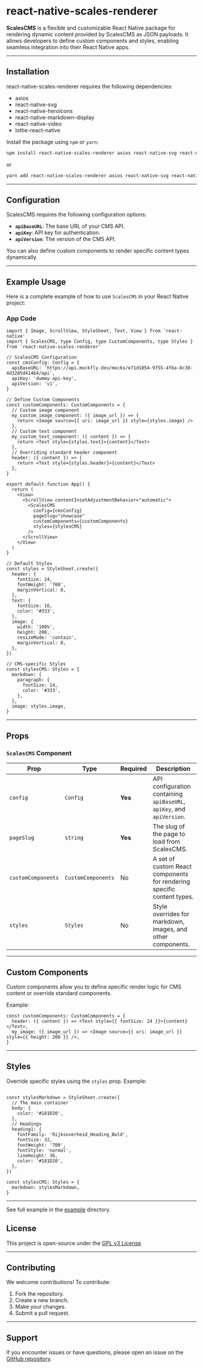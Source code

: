 # react-native-scales-renderer

**ScalesCMS** is a flexible and customizable React Native package for rendering dynamic content provided by ScalesCMS as JSON payloads. It allows developers to define custom components and styles, enabling seamless integration into their React Native apps.

---

## Installation

react-native-scales-renderer requires the following dependencies:
- axios
- react-native-svg 
- react-native-heroicons 
- react-native-markdown-display 
- react-native-video
- lottie-react-native

Install the package using `npm` or `yarn`:

```bash
npm install react-native-scales-renderer axios react-native-svg react-native-heroicons react-native-markdown-display react-native-video lottie-react-native 
```

or

```bash
yarn add react-native-scales-renderer axios react-native-svg react-native-heroicons react-native-markdown-display react-native-video lottie-react-native
```

---

## Configuration

ScalesCMS requires the following configuration options:

- **`apiBaseURL`**: The base URL of your CMS API.
- **`apiKey`**: API key for authentication.
- **`apiVersion`**: The version of the CMS API.

You can also define custom components to render specific content types dynamically.

---

## Example Usage

Here is a complete example of how to use `ScalesCMS` in your React Native project:

### App Code

```tsx
import { Image, ScrollView, StyleSheet, Text, View } from 'react-native'
import { ScalesCMS, type Config, type CustomComponents, type Styles } from 'react-native-scales-renderer'

// ScalesCMS Configuration
const cmsConfig: Config = {
  apiBaseURL: 'https://api.mockfly.dev/mocks/e71d1054-9755-4fba-8c38-4d3285d41464/api',
  apiKey: 'dummy-api-key',
  apiVersion: 'v1',
}

// Define Custom Components
const customComponents: CustomComponents = {
  // Custom image component
  my_custom_image_component: ({ image_url }) => {
    return <Image source={{ uri: image_url }} style={styles.image} />
  },
  // Custom text component
  my_custom_text_component: ({ content }) => {
    return <Text style={styles.text}>{content}</Text>
  },
  // Overriding standard header component
  header: ({ content }) => {
    return <Text style={styles.header}>{content}</Text>
  },
}

export default function App() {
  return (
    <View>
      <ScrollView contentInsetAdjustmentBehavior="automatic">
        <ScalesCMS
          config={cmsConfig}
          pageSlug="showcase"
          customComponents={customComponents}
          styles={stylesCMS}
        />
      </ScrollView>
    </View>
  )
}

// Default Styles
const styles = StyleSheet.create({
  header: {
    fontSize: 24,
    fontWeight: '700',
    marginVertical: 8,
  },
  text: {
    fontSize: 16,
    color: '#333',
  },
  image: {
    width: '100%',
    height: 200,
    resizeMode: 'contain',
    marginVertical: 8,
  },
})

// CMS-specific Styles
const stylesCMS: Styles = {
  markdown: {
    paragraph: {
      fontSize: 14,
      color: '#333',
    },
  },
  image: styles.image,
}
```

---

## Props

### `ScalesCMS` Component

| Prop               | Type                   | Required | Description                                                                 |
|--------------------|------------------------|----------|-----------------------------------------------------------------------------|
| `config`          | `Config`               | **Yes**  | API configuration containing `apiBaseURL`, `apiKey`, and `apiVersion`.      |
| `pageSlug`        | `string`               | **Yes**  | The slug of the page to load from ScalesCMS.                                |
| `customComponents` | `CustomComponents`     | No       | A set of custom React components for rendering specific content types.      |
| `styles`           | `Styles`               | No       | Style overrides for markdown, images, and other components.                 |

---

## Custom Components

Custom components allow you to define specific render logic for CMS content or override standard components.

Example:

```tsx
const customComponents: CustomComponents = {
  header: ({ content }) => <Text style={{ fontSize: 24 }}>{content}</Text>,
  my_image: ({ image_url }) => <Image source={{ uri: image_url }} style={{ height: 200 }} />,
}
```

---

## Styles

Override specific styles using the `styles` prop. Example:

```tsx

const stylesMarkdown = StyleSheet.create({
  // The main container
  body: {
    color: '#181D20',
  },
  // Headings
  heading1: {
    fontFamily: 'Rijksoverheid_Heading_Bold',
    fontSize: 32,
    fontWeight: '700',
    fontStyle: 'normal',
    lineHeight: 36,
    color: '#181D20',
  },
})

const stylesCMS: Styles = {
  markdown: stylesMarkdown,
}
```

---

See full example in the [example](example) directory.

## License

This project is open-source under the [GPL v3 License](https://www.gnu.org/licenses/gpl-3.0.html).

---

## Contributing

We welcome contributions! To contribute:

1. Fork the repository.
2. Create a new branch.
3. Make your changes.
4. Submit a pull request.

---

## Support

If you encounter issues or have questions, please open an issue on the [GitHub repository](https://github.com/fishonfire/react-native-scales-renderer).
